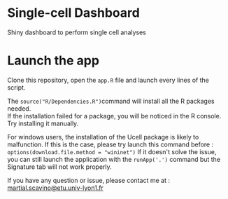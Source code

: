 # Single-cell Dashboard
Shiny dashboard to perform single cell analyses


# Launch the app

Clone this repository, open the `app.R` file and launch every lines of the script.

The `source("R/Dependencies.R")`command will install all the R packages needed.  
If the installation failed for a package, you will be noticed in the R console. Try installing it manually.

For windows users, the installation of the Ucell package is likely to malfunction. 
If this is the case, please try launch this command before : `options(download.file.method = "wininet")`
If it doesn't solve the issue, you can still launch the application with the `runApp('.')` command but the Signature tab will not work properly.

If you have any question or issue, please contact me at : martial.scavino@etu.univ-lyon1.fr
